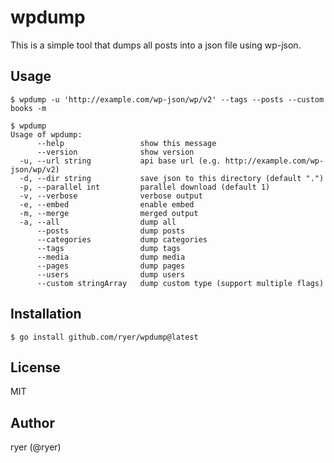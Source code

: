 # wpdump

This is a simple tool that dumps all posts into a json file using wp-json.

## Usage

```
$ wpdump -u 'http://example.com/wp-json/wp/v2' --tags --posts --custom books -m
```

```
$ wpdump
Usage of wpdump:
      --help                 show this message
      --version              show version
  -u, --url string           api base url (e.g. http://example.com/wp-json/wp/v2)
  -d, --dir string           save json to this directory (default ".")
  -p, --parallel int         parallel download (default 1)
  -v, --verbose              verbose output
  -e, --embed                enable embed
  -m, --merge                merged output
  -a, --all                  dump all
      --posts                dump posts
      --categories           dump categories
      --tags                 dump tags
      --media                dump media
      --pages                dump pages
      --users                dump users
      --custom stringArray   dump custom type (support multiple flags)
```

## Installation

```
$ go install github.com/ryer/wpdump@latest
```

## License

MIT

## Author

ryer (@ryer)
